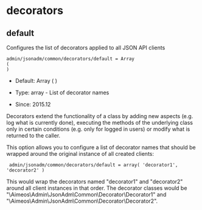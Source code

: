 
# decorators
## default

Configures the list of decorators applied to all JSON API clients

```
admin/jsonadm/common/decorators/default = Array
(
)
```

* Default: Array
(
)

* Type: array - List of decorator names
* Since: 2015.12

Decorators extend the functionality of a class by adding new aspects
(e.g. log what is currently done), executing the methods of the underlying
class only in certain conditions (e.g. only for logged in users) or
modify what is returned to the caller.

This option allows you to configure a list of decorator names that should
be wrapped around the original instance of all created clients:

```
 admin/jsonadm/common/decorators/default = array( 'decorator1', 'decorator2' )
```

This would wrap the decorators named "decorator1" and "decorator2" around
all client instances in that order. The decorator classes would be
"\Aimeos\Admin\JsonAdm\Common\Decorator\Decorator1" and
"\Aimeos\Admin\JsonAdm\Common\Decorator\Decorator2".
